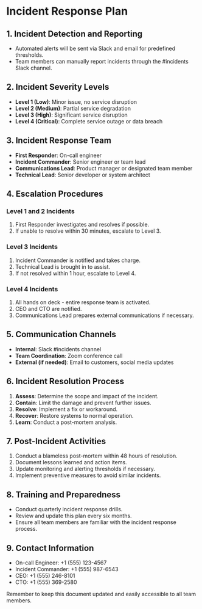 # Incident Response Plan

## 1. Incident Detection and Reporting

- Automated alerts will be sent via Slack and email for predefined thresholds.
- Team members can manually report incidents through the #incidents Slack channel.

## 2. Incident Severity Levels

- **Level 1 (Low)**: Minor issue, no service disruption
- **Level 2 (Medium)**: Partial service degradation
- **Level 3 (High)**: Significant service disruption
- **Level 4 (Critical)**: Complete service outage or data breach

## 3. Incident Response Team

- **First Responder**: On-call engineer
- **Incident Commander**: Senior engineer or team lead
- **Communications Lead**: Product manager or designated team member
- **Technical Lead**: Senior developer or system architect

## 4. Escalation Procedures

### Level 1 and 2 Incidents
1. First Responder investigates and resolves if possible.
2. If unable to resolve within 30 minutes, escalate to Level 3.

### Level 3 Incidents
1. Incident Commander is notified and takes charge.
2. Technical Lead is brought in to assist.
3. If not resolved within 1 hour, escalate to Level 4.

### Level 4 Incidents
1. All hands on deck - entire response team is activated.
2. CEO and CTO are notified.
3. Communications Lead prepares external communications if necessary.

## 5. Communication Channels

- **Internal**: Slack #incidents channel
- **Team Coordination**: Zoom conference call
- **External (if needed)**: Email to customers, social media updates

## 6. Incident Resolution Process

1. **Assess**: Determine the scope and impact of the incident.
2. **Contain**: Limit the damage and prevent further issues.
3. **Resolve**: Implement a fix or workaround.
4. **Recover**: Restore systems to normal operation.
5. **Learn**: Conduct a post-mortem analysis.

## 7. Post-Incident Activities

1. Conduct a blameless post-mortem within 48 hours of resolution.
2. Document lessons learned and action items.
3. Update monitoring and alerting thresholds if necessary.
4. Implement preventive measures to avoid similar incidents.

## 8. Training and Preparedness

- Conduct quarterly incident response drills.
- Review and update this plan every six months.
- Ensure all team members are familiar with the incident response process.

## 9. Contact Information

- On-call Engineer: +1 (555) 123-4567
- Incident Commander: +1 (555) 987-6543
- CEO: +1 (555) 246-8101
- CTO: +1 (555) 369-2580

Remember to keep this document updated and easily accessible to all team members.

